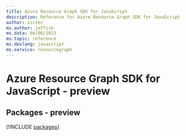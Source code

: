 ```yaml
---
title: Azure Resource Graph SDK for JavaScript
description: Reference for Azure Resource Graph SDK for JavaScript
author: xirzec
ms.author: jeffish
ms.data: 04/06/2023
ms.topic: reference
ms.devlang: javascript
ms.service: resourcegraph
---
```

# Azure Resource Graph SDK for JavaScript - preview
## Packages - preview
[!INCLUDE [packages](resource-graph-index.md)]